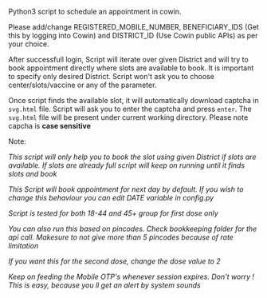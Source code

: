 

Python3 script to schedule an appointment in cowin.

Please add/change REGISTERED_MOBILE_NUMBER, BENEFICIARY_IDS (Get this by logging into Cowin) and DISTRICT_ID (Use Cowin public APIs) as per your choice.

After successfull login, Script will iterate over given District and will try to book appointment directly where slots are available to book. It is important to specify only desired District. Script won't ask you to choose center/slots/vaccine or any of the parameter.

Once script finds the available slot, it will automatically download captcha in ```svg.html``` file. Script will ask you to enter the captcha and press ```enter```. The ```svg.html``` file will be present under current working directory. Please note capcha is **case sensitive**
    
    
Note: 

*This script will only help you to book the slot using given District if slots are available. If slots are already full script will keep on running until it finds slots and book*

*This Script will book appointment for next day by default. If you wish to change this behaviour you can edit DATE variable in config.py*

*Script is tested for both 18-44 and 45+ group for first dose only*

*You can also run this based on pincodes. Check bookkeeping folder for the api call. Makesure to not give more than 5 pincodes because of rate limitation*

*If you want this for the second dose, change the dose value to 2*

*Keep on feeding the Mobile OTP's whenever session expires. Don't worry ! This is easy, because you ll get an alert by system sounds*
